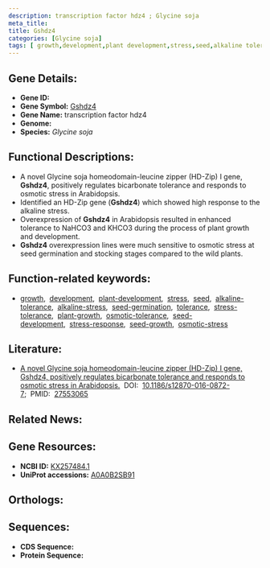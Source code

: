 ```yaml
---
description: transcription factor hdz4 ; Glycine soja
meta_title:
title: Gshdz4
categories: [Glycine soja]
tags: [ growth,development,plant development,stress,seed,alkaline tolerance,alkaline stress,seed germination,tolerance,stress tolerance,plant growth,osmotic tolerance,seed development,stress response,seed growth,osmotic stress ]
---
```


## Gene Details:
- **Gene ID:** []()
- **Gene Symbol:** <u>Gshdz4</u>
- **Gene Name:** transcription factor hdz4
- **Genome:** []()
- **Species:** *Glycine soja*

## Functional Descriptions:
   - A novel Glycine soja homeodomain-leucine zipper (HD-Zip) I gene, **Gshdz4**, positively regulates bicarbonate tolerance and responds to osmotic stress in Arabidopsis.
   - Identified an HD-Zip gene (**Gshdz4**) which showed high response to the alkaline stress.
   - Overexpression of **Gshdz4** in Arabidopsis resulted in enhanced tolerance to NaHCO3 and KHCO3 during the process of plant growth and development.
   - **Gshdz4** overexpression lines were much sensitive to osmotic stress at seed germination and stocking stages compared to the wild plants.

## Function-related keywords:
   - [growth](/tags/growth/),&nbsp;&nbsp;[development](/tags/development/),&nbsp;&nbsp;[plant-development](/tags/plant-development/),&nbsp;&nbsp;[stress](/tags/stress/),&nbsp;&nbsp;[seed](/tags/seed/),&nbsp;&nbsp;[alkaline-tolerance](/tags/alkaline-tolerance/),&nbsp;&nbsp;[alkaline-stress](/tags/alkaline-stress/),&nbsp;&nbsp;[seed-germination](/tags/seed-germination/),&nbsp;&nbsp;[tolerance](/tags/tolerance/),&nbsp;&nbsp;[stress-tolerance](/tags/stress-tolerance/),&nbsp;&nbsp;[plant-growth](/tags/plant-growth/),&nbsp;&nbsp;[osmotic-tolerance](/tags/osmotic-tolerance/),&nbsp;&nbsp;[seed-development](/tags/seed-development/),&nbsp;&nbsp;[stress-response](/tags/stress-response/),&nbsp;&nbsp;[seed-growth](/tags/seed-growth/),&nbsp;&nbsp;[osmotic-stress](/tags/osmotic-stress/)

## Literature:
   - [A novel Glycine soja homeodomain-leucine zipper (HD-Zip) I gene, Gshdz4, positively regulates bicarbonate tolerance and responds to osmotic stress in Arabidopsis.](https://doi.org/10.1186/s12870-016-0872-7)&nbsp;&nbsp;DOI:&nbsp;&nbsp;[10.1186/s12870-016-0872-7](https://doi.org/10.1186/s12870-016-0872-7);&nbsp;&nbsp;PMID:&nbsp;&nbsp;[27553065](https://pubmed.ncbi.nlm.nih.gov/27553065/)

## Related News:

## Gene Resources:
- **NCBI ID:**  [KX257484.1](https://www.ncbi.nlm.nih.gov/gene/?term=KX257484.1)
- **UniProt accessions:**  [A0A0B2SB91](https://www.uniprot.org/uniprotkb/A0A0B2SB91/entry)

## Orthologs:

## Sequences:
- **CDS Sequence:**
- **Protein Sequence:**
